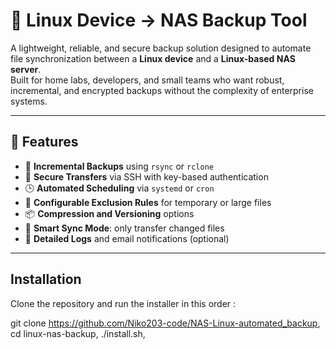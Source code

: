 # 🧰 Linux Device → NAS Backup Tool

A lightweight, reliable, and secure backup solution designed to automate file synchronization between a **Linux device** and a **Linux-based NAS server**.  
Built for home labs, developers, and small teams who want robust, incremental, and encrypted backups without the complexity of enterprise systems.

---

## 🚀 Features

- 🔄 **Incremental Backups** using `rsync` or `rclone`
- 🔐 **Secure Transfers** via SSH with key-based authentication
- 🕒 **Automated Scheduling** via `systemd` or `cron`
- 🧩 **Configurable Exclusion Rules** for temporary or large files
- 📦 **Compression and Versioning** options
- 🧠 **Smart Sync Mode**: only transfer changed files
- 📝 **Detailed Logs** and email notifications (optional)

---

## Installation

Clone the repository and run the installer in this order : 

git clone https://github.com/Niko203-code/NAS-Linux-automated_backup, 
cd linux-nas-backup, 
./install.sh, 
